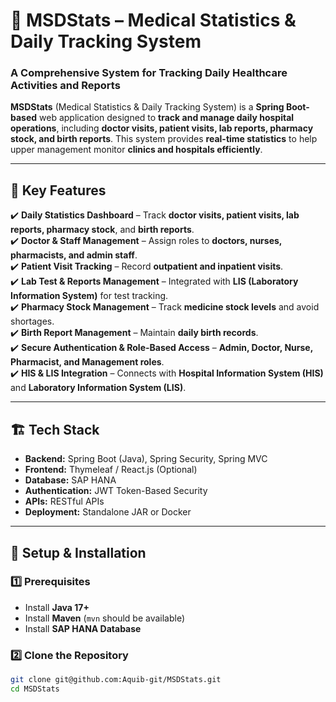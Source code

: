 # 🏥 MSDStats – Medical Statistics & Daily Tracking System

### **A Comprehensive System for Tracking Daily Healthcare Activities and Reports**

**MSDStats** (Medical Statistics & Daily Tracking System) is a **Spring Boot-based** web application designed to **track and manage daily hospital operations**, including **doctor visits, patient visits, lab reports, pharmacy stock, and birth reports**. This system provides **real-time statistics** to help upper management monitor **clinics and hospitals efficiently**.

---

## 🚀 Key Features

✔️ **Daily Statistics Dashboard** – Track **doctor visits, patient visits, lab reports, pharmacy stock**, and **birth reports**.  
✔️ **Doctor & Staff Management** – Assign roles to **doctors, nurses, pharmacists, and admin staff**.  
✔️ **Patient Visit Tracking** – Record **outpatient and inpatient visits**.  
✔️ **Lab Test & Reports Management** – Integrated with **LIS (Laboratory Information System)** for test tracking.  
✔️ **Pharmacy Stock Management** – Track **medicine stock levels** and avoid shortages.  
✔️ **Birth Report Management** – Maintain **daily birth records**.  
✔️ **Secure Authentication & Role-Based Access** – **Admin, Doctor, Nurse, Pharmacist, and Management roles**.  
✔️ **HIS & LIS Integration** – Connects with **Hospital Information System (HIS)** and **Laboratory Information System (LIS)**.  

---

## 🏗️ Tech Stack
- **Backend:** Spring Boot (Java), Spring Security, Spring MVC  
- **Frontend:** Thymeleaf / React.js (Optional)  
- **Database:** SAP HANA  
- **Authentication:** JWT Token-Based Security  
- **APIs:** RESTful APIs  
- **Deployment:** Standalone JAR or Docker  

---

## 🔧 Setup & Installation

### **1️⃣ Prerequisites**
- Install **Java 17+**  
- Install **Maven** (`mvn` should be available)  
- Install **SAP HANA Database**  

### **2️⃣ Clone the Repository**
```sh
git clone git@github.com:Aquib-git/MSDStats.git
cd MSDStats
